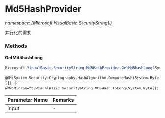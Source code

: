 ﻿# Md5HashProvider
_namespace: [Microsoft.VisualBasic.SecurityString](<a href="#" onClick="load('/docs/Microsoft.VisualBasic.SecurityString/index.md')"></a>)_

并行化的需求



### Methods

#### GetMd5hashLong
```csharp
Microsoft.VisualBasic.SecurityString.Md5HashProvider.GetMd5hashLong(System.Byte[])
```
@``M:System.Security.Cryptography.HashAlgorithm.ComputeHash(System.Byte[])`` -> @``M:Microsoft.VisualBasic.SecurityString.MD5Hash.ToLong(System.Byte[])``

|Parameter Name|Remarks|
|--------------|-------|
|input|-|



